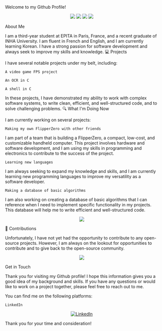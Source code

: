 Welcome to my Github Profile!
<p align="center">
  <img src="https://img.shields.io/badge/Language-C%2CPython%2CJava%2CC%23%2CC%2B%2B-brightgreen?style=flat-square"/>
  <img src="https://img.shields.io/badge/Student-EPITA-blue?style=flat-square"/>
  <img src="https://img.shields.io/badge/Graduated%20From-INHA%20University-purple?style=flat-square"/>
  <img src="https://img.shields.io/badge/Available%20for%20Hire-Yes-green?style=flat-square"/>
</p>
About Me

I am a third-year student at EPITA in Paris, France, and a recent graduate of INHA University. I am fluent in French and English, and I am currently learning Korean. I have a strong passion for software development and always seek to improve my skills and knowledge.
💻 Projects

I have several notable projects under my belt, including:

    A video game FPS project

    An OCR in C

    A shell in C

In these projects, I have demonstrated my ability to work with complex software systems, to write clean, efficient, and well-structured code, and to solve challenging problems.
🔍 What I'm Doing Now

I am currently working on several projects:

    Making my own FlipperZero with other friends

I am part of a team that is building a FlipperZero, a compact, low-cost, and customizable handheld computer. This project involves hardware and software development, and I am using my skills in programming and electronics to contribute to the success of the project.

    Learning new languages

I am always seeking to expand my knowledge and skills, and I am currently learning new programming languages to improve my versatility as a software developer.

    Making a database of basic algorithms

I am also working on creating a database of basic algorithms that I can reference when I need to implement specific functionality in my projects. This database will help me to write efficient and well-structured code.
<p align="center">
  <img src="https://img.shields.io/badge/Projects-In%20Progress-orange?style=flat-square"/>
</p>
💬 Contributions

Unfortunately, I have not yet had the opportunity to contribute to any open-source projects. However, I am always on the lookout for opportunities to contribute and to give back to the open-source community.
<p align="center">
  <img src="https://img.shields.io/badge/Contributions-None-lightgray?style=flat-square"/>
</p>

Get in Touch

Thank you for visiting my Github profile! I hope this information gives you a good idea of my background and skills. If you have any questions or would like to work on a project together, please feel free to reach out to me.

You can find me on the following platforms:

    LinkedIn
 

<p align="center">
  <a href="https://www.linkedin.com/in/arnaud-lecoq-18a2b7209/"><img src="https://img.shields.io/badge/LinkedIn-%230077B5.svg?&style=flat-square&logo=linkedin&logoColor=white" alt="LinkedIn"></a>
</p>

Thank you for your time and consideration!
